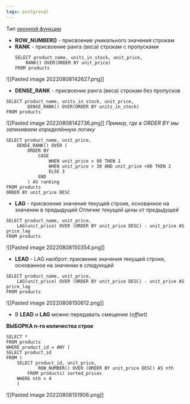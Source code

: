 ```yaml
---
tags: postgresql
---
```

Тип [оконной функции](psql_Оконные%20функции.md)
- **ROW_NUMBER()** - присвоение уникального значения строкам
- **RANK** - присвоение ранга (веса) строкам с пропусками 
	```postgresql
	SELECT product_name, units_in_stock, unit_price,
		RANK() OVER(ORDER BY unit_price)
	FROM products
	```
![[Pasted image 20220808142627.png]]
- **DENSE_RANK** - присвоение ранга (веса) строкам без пропусков
```postgresql
SELECT product_name, units_in_stock, unit_price,
		DENSE_RANK() OVER(ORDER BY units_in_stock)
FROM products
```
![[Pasted image 20220808142736.png]]
_Пример, где в ORDER BY мы запихиваем определённую логику_
```postgresql
SELECT product_name, unit_price, 
	DENSE_RANK() OVER (
		ORDER BY
			CASE
				WHEN unit_price > 80 THEN 1
				WHEN unit_price > 30 AND unit_price <80 THEN 2
				ELSE 3
			END
		) AS ranking
FROM products
ORDER BY unit_price DESC
```

- **LAG** - присвоение значения текущей строке, основанное на значении в предыдущей
_Отличие текущей цены от предыдущей_
```postgresql
SELECT product_name, unit_price, 
	LAG(unit_price) OVER (ORDER BY unit_price DESC) - unit_price AS price_lag
FROM products
```
![[Pasted image 20220808150354.png]]
- **LEAD** - LAG наоброт: присвение значения текущей строке, основанное на значении в следующей
```postgresql
SELECT product_name, unit_price, 
	LAG(unit_price) OVER (ORDER BY unit_price DESC) - unit_price AS price_lag
FROM products
```
![[Pasted image 20220808150612.png]]
- В **LEAD** и **LAG** можно передавать смещение (_offset_)


**ВЫБОРКА n-го количества строк**
```postgresql
SELECT *
FROM products
WHERE product_id = ANY (
SELECT product_id 
FROM (
	SELECT product_id, unit_price,
			ROW_NUMBER() OVER (ORDER BY unit_price DESC) AS nth
		FROM products) sorted_prices
	WHERE nth < 4
	) 
```
![[Pasted image 20220808151906.png]] 